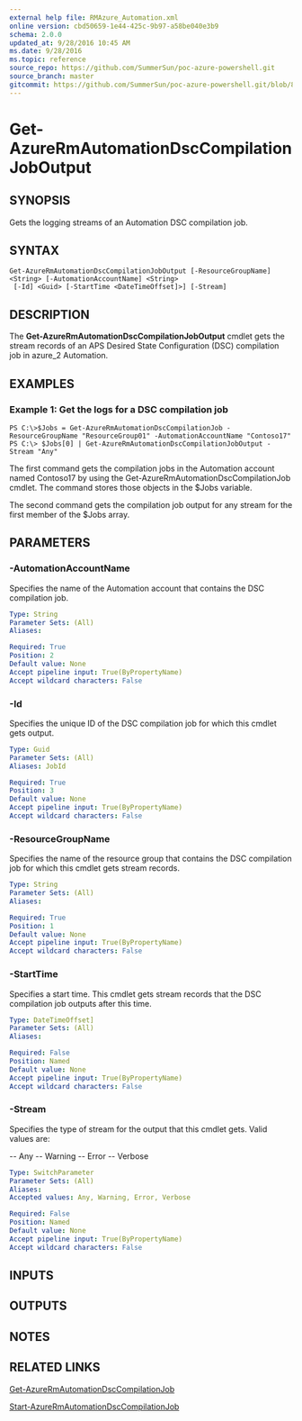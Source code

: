 ```yaml
---
external help file: RMAzure_Automation.xml
online version: cbd50659-1e44-425c-9b97-a58be040e3b9
schema: 2.0.0
updated_at: 9/28/2016 10:45 AM
ms.date: 9/28/2016
ms.topic: reference
source_repo: https://github.com/SummerSun/poc-azure-powershell.git
source_branch: master
gitcommit: https://github.com/SummerSun/poc-azure-powershell.git/blob/8903b0f1daa01932ac5fa167f377736de2df6709/azureps-cmdlets-docs/Resource%20Manager/Automation%20Cmdlets/v1.0/Get-AzureRmAutomationDscCompilationJobOutput.md
---
```


# Get-AzureRmAutomationDscCompilationJobOutput
## SYNOPSIS
Gets the logging streams of an Automation DSC compilation job.

## SYNTAX

```
Get-AzureRmAutomationDscCompilationJobOutput [-ResourceGroupName] <String> [-AutomationAccountName] <String>
 [-Id] <Guid> [-StartTime <DateTimeOffset]>] [-Stream]
```

## DESCRIPTION
The **Get-AzureRmAutomationDscCompilationJobOutput** cmdlet gets the stream records of an APS Desired State Configuration (DSC) compilation job in azure_2 Automation.

## EXAMPLES

### Example 1: Get the logs for a DSC compilation job
```
PS C:\>$Jobs = Get-AzureRmAutomationDscCompilationJob -ResourceGroupName "ResourceGroup01" -AutomationAccountName "Contoso17"
PS C:\> $Jobs[0] | Get-AzureRmAutomationDscCompilationJobOutput -Stream "Any"
```

The first command gets the compilation jobs in the Automation account named Contoso17 by using the Get-AzureRmAutomationDscCompilationJob cmdlet.
The command stores those objects in the $Jobs variable.

The second command gets the compilation job output for any stream for the first member of the $Jobs array.

## PARAMETERS

### -AutomationAccountName
Specifies the name of the Automation account that contains the DSC compilation job.

```yaml
Type: String
Parameter Sets: (All)
Aliases: 

Required: True
Position: 2
Default value: None
Accept pipeline input: True(ByPropertyName)
Accept wildcard characters: False
```

### -Id
Specifies the unique ID of the DSC compilation job for which this cmdlet gets output.

```yaml
Type: Guid
Parameter Sets: (All)
Aliases: JobId

Required: True
Position: 3
Default value: None
Accept pipeline input: True(ByPropertyName)
Accept wildcard characters: False
```

### -ResourceGroupName
Specifies the name of the resource group that contains the DSC compilation job for which this cmdlet gets stream records.

```yaml
Type: String
Parameter Sets: (All)
Aliases: 

Required: True
Position: 1
Default value: None
Accept pipeline input: True(ByPropertyName)
Accept wildcard characters: False
```

### -StartTime
Specifies a start time.
This cmdlet gets stream records that the DSC compilation job outputs after this time.

```yaml
Type: DateTimeOffset]
Parameter Sets: (All)
Aliases: 

Required: False
Position: Named
Default value: None
Accept pipeline input: True(ByPropertyName)
Accept wildcard characters: False
```

### -Stream
Specifies the type of stream for the output that this cmdlet gets.
Valid values are: 

-- Any 
-- Warning 
-- Error 
-- Verbose

```yaml
Type: SwitchParameter
Parameter Sets: (All)
Aliases: 
Accepted values: Any, Warning, Error, Verbose

Required: False
Position: Named
Default value: None
Accept pipeline input: True(ByPropertyName)
Accept wildcard characters: False
```

## INPUTS

## OUTPUTS

## NOTES

## RELATED LINKS

[Get-AzureRmAutomationDscCompilationJob](cbd50659-1e44-425c-9b97-a58be040e3b9)

[Start-AzureRmAutomationDscCompilationJob](d1d461ab-138f-42f2-8faf-e651a8310b08)

